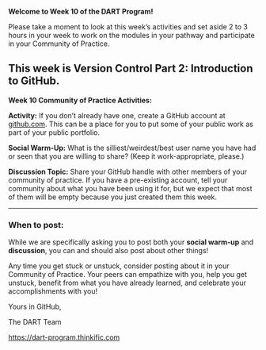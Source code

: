 **Welcome to Week 10 of the DART Program!**

Please take a moment to look at this week’s activities and set aside 2 to 3 hours in your week to work on the modules in your pathway and participate in your Community of Practice. 

This week is **Version Control Part 2: Introduction to GitHub**.
---
**Week 10 Community of Practice Activities:**

**Activity:** 
If you don’t already have one, create a GitHub account at [github.com](github.com). This can be a place for you to put some of your public work as part of your public portfolio. 

**Social Warm-Up:** 
What is the silliest/weirdest/best user name you have had or seen that you are willing to share? (Keep it work-appropriate, please.)

**Discussion Topic:** 
Share your GitHub handle with other members of your community of practice. If you have a pre-existing account, tell your community about what you have been using it for, but we expect that most of them will be empty because you just created them this week.

---
### **When to post:**

While we are specifically asking you to post both your **social warm-up** and **discussion**, you can and should also post about other things!

Any time you get stuck or unstuck, consider posting about it in your Community of Practice. Your peers can empathize with you, help you get unstuck, benefit from what you have already learned, and celebrate your accomplishments with you!

 Yours in GitHub, 

The DART Team

https://dart-program.thinkific.com
